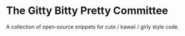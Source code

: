 The Gitty Bitty Pretty Committee
===============

A collection of open-source snippets for cute / kawaii / girly style code.
